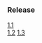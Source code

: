 ### Release
[1.1](https://github.com/dev1abhi/k8s-prac/releases/tag/1.1)  
[1.2](https://github.com/dev1abhi/k8s-prac/releases/tag/1.2)
[1.3](https://github.com/dev1abhi/k8s-prac/releases/tag/1.3)
